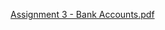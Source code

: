 [Assignment 3 - Bank Accounts.pdf](https://github.com/syamilu/assignment-3-OOP---bank-account/files/13821149/Assignment.3.-.Bank.Accounts.pdf)
